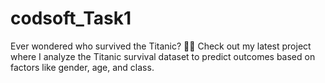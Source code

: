 # codsoft_Task1

Ever wondered who survived the Titanic? 🧐🚢 Check out my latest project where I analyze the Titanic survival dataset to predict outcomes based on factors like gender, age, and class.


